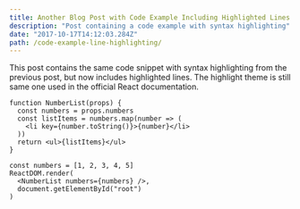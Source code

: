 ```yaml
---
title: Another Blog Post with Code Example Including Highlighted Lines
description: "Post containing a code example with syntax highlighting"
date: "2017-10-17T14:12:03.284Z"
path: /code-example-line-highlighting/
---
```


This post contains the same code snippet with syntax highlighting from the
previous post, but now includes highlighted lines. The highlight theme is
still same one used in the official React documentation.

```jsx{1,4-6}
function NumberList(props) {
  const numbers = props.numbers
  const listItems = numbers.map(number => (
    <li key={number.toString()}>{number}</li>
  ))
  return <ul>{listItems}</ul>
}

const numbers = [1, 2, 3, 4, 5]
ReactDOM.render(
  <NumberList numbers={numbers} />,
  document.getElementById("root")
)
```
